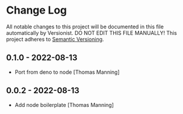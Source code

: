 # Change Log

All notable changes to this project will be documented in this file
automatically by Versionist. DO NOT EDIT THIS FILE MANUALLY!
This project adheres to [Semantic Versioning](http://semver.org/).

## 0.1.0 - 2022-08-13

* Port from deno to node [Thomas Manning]

## 0.0.2 - 2022-08-13

* Add node boilerplate [Thomas Manning]

